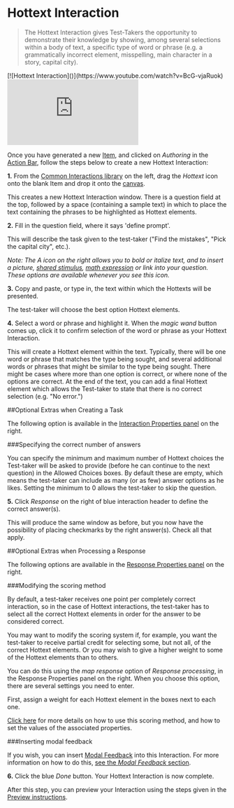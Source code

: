 # Hottext Interaction

>The Hottext Interaction gives Test-Takers the opportunity to demonstrate their knowledge by showing, among several selections within a body of text, a specific type of word or phrase (e.g. a grammatically incorrect element, misspelling, main character in a story, capital city).

<div class="hidden-video">[![Hottext Interaction]()](https://www.youtube.com/watch?v=BcG-vjaRuok)</div>
<div class="embed-container"><iframe frameborder="0" src="https://www.youtube.com/embed/BcG-vjaRuok?rel=0" style="border:none" allowfullscreen="true"></iframe>
</div>

Once you have generated a new [Item](../appendix/glossary.md#item), and clicked on *Authoring* in the [Action Bar](../appendix/glossary.md#action-bar), follow the steps below to create a new Hottext Interaction:

**1.** From the [Common Interactions library](../appendix/glossary.md#common-interactions-library) on the left, drag the *Hottext* icon onto the blank Item and drop it onto the [canvas](../appendix/glossary.md#canvas).

This creates a new Hottext Interaction window. There is a question field at the top, followed by a space (containing a sample text) in which to place the text containing the phrases to be highlighted as Hottext elements.

**2.** Fill in the question field, where it says 'define prompt'.

This will describe the task given to the test-taker ("Find the mistakes", "Pick the capital city", etc.). 

*Note: The A icon on the right allows you to bold or italize text, and to insert a picture, [shared stimulus](../appendix/glossary.md#shared-stimulus), [math expression](../appendix/glossary.md#math-expression) or link into your question. These options are available whenever you see this icon.* 

**3.** Copy and paste, or type in, the text within which the Hottexts will be presented. 

The test-taker will choose the best option Hottext elements.

**4.** Select a word or phrase and highlight it. When the *magic wand* button comes up, click it to confirm selection of the word or phrase as your Hottext Interaction.

This will create a Hottext element within the text. Typically, there will be one word or phrase that matches the type being sought, and several additional words or phrases that might be similar to the type being sought. There might be cases where more than one option is correct, or where none of the options are correct. At the end of the text, you can add a final Hottext element which allows the Test-taker to state that there is no correct selection (e.g. "No error.")

<aside class="optional-extras">
##Optional Extras when Creating a Task

The following option is available in the [Interaction Properties panel](../appendix/glossary.md#interaction-properties-panel) on the right.

###Specifying the correct number of answers 

You can specify the minimum and maximum number of Hottext choices the Test-taker will be asked to provide (before he can continue to the next question) in the Allowed Choices boxes. By default these are empty, which means the test-taker can include as many (or as few) answer options as he likes. Setting the minimum to 0 allows the test-taker to skip the question.
</aside> 

**5.** Click *Response* on the right of blue interaction header to define the correct answer(s).

This will produce the same window as before, but you now have the possibility of placing checkmarks by the right answer(s). Check all that apply.

<aside class="optional-extras">
##Optional Extras when Processing a Response

The following options are available in the [Response Properties panel](../appendix/glossary.md#response-properties-panel) on the right.

###Modifying the scoring method

By default, a test-taker receives one point per completely correct interaction, so in the case of Hottext interactions, the test-taker has to select all the correct Hottext elements in order for the answer to be considered correct.

You may want to modify the scoring system if, for example, you want the test-taker to receive partial credit for selecting some, but not all, of the correct Hottext elements. Or you may wish to give a higher weight to some of the Hottext elements than to others. 

You can do this using the *map response* option of *Response processing*, in the Response Properties panel on the right. When you choose this option, there are several settings you need to enter. 

First, assign a weight for each Hottext element in the boxes next to each one. 

[Click here](../items/item-scoring-rules.md#item-scoring-rules) for more details on how to use this scoring method, and how to set the values of the associated properties.

###Inserting modal feedback 

If you wish, you can insert [Modal Feedback](../appendix/glossary.md#modal-feedback) into this Interaction. For more information on how to do this, [see the *Modal Feedback* section](../items/modal-feedback.md).
</aside>

**6.** Click the blue *Done* button. Your Hottext Interaction is now complete.

After this step, you can preview your Interaction using the steps given in the [Preview instructions](../items/preview.md).

